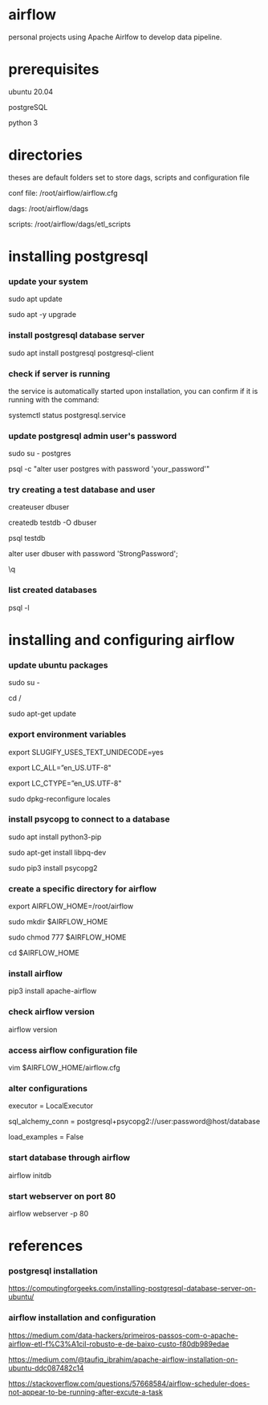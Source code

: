 # airflow
personal projects using Apache Airlfow to develop data pipeline.

# prerequisites
ubuntu 20.04

postgreSQL

python 3

# directories
theses are default folders set to store dags, scripts and configuration file

conf file: /root/airflow/airflow.cfg 

dags: /root/airflow/dags

scripts: /root/airflow/dags/etl_scripts

# installing postgresql
### update your system
sudo apt update

sudo apt -y upgrade

### install postgresql database server
sudo apt install postgresql postgresql-client

### check if server is running
the service is automatically started upon installation, you can confirm if it is running with the command:

systemctl status postgresql.service

### update postgresql admin user's password
sudo su - postgres

psql -c "alter user postgres with password 'your_password'"

### try creating a test database and user

createuser dbuser

createdb testdb -O dbuser

psql testdb

alter user dbuser with password 'StrongPassword';

\q

### list created databases

psql -l

# installing and configuring airflow
### update ubuntu packages
sudo su -

cd /

sudo apt-get update

### export environment variables
export SLUGIFY_USES_TEXT_UNIDECODE=yes

export LC_ALL=”en_US.UTF-8"

export LC_CTYPE=”en_US.UTF-8"

sudo dpkg-reconfigure locales

### install psycopg to connect to a database
sudo apt install python3-pip

sudo apt-get install libpq-dev

sudo pip3 install psycopg2

### create a specific directory for airflow
export AIRFLOW_HOME=/root/airflow

sudo mkdir $AIRFLOW_HOME

sudo chmod 777 $AIRFLOW_HOME

cd $AIRFLOW_HOME

### install airflow
pip3 install apache-airflow

### check airflow version
airflow version

### access airflow configuration file
vim $AIRFLOW_HOME/airflow.cfg

### alter configurations
executor = LocalExecutor

sql_alchemy_conn = postgresql+psycopg2://user:password@host/database

load_examples = False

### start database through airflow
airflow initdb

### start webserver on port 80
airflow webserver -p 80

# references
### postgresql installation

https://computingforgeeks.com/installing-postgresql-database-server-on-ubuntu/

### airflow installation and configuration

https://medium.com/data-hackers/primeiros-passos-com-o-apache-airflow-etl-f%C3%A1cil-robusto-e-de-baixo-custo-f80db989edae

https://medium.com/@taufiq_ibrahim/apache-airflow-installation-on-ubuntu-ddc087482c14

https://stackoverflow.com/questions/57668584/airflow-scheduler-does-not-appear-to-be-running-after-excute-a-task

